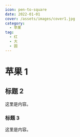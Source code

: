 ```yaml
---
icon: pen-to-square
date: 2022-01-01
cover: /assets/images/cover1.jpg
category:
  - 苹果
tag:
  - 红
  - 大
  - 圆
---
```


# 苹果 1

## 标题 2

这里是内容。

### 标题 3

这里是内容。
